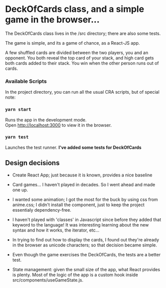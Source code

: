 # DeckOfCards class, and a simple game in the browser...

The DeckOfCards class lives in the /src directory; there are also some tests.

The game is simple, and its a game of chance, as a React-JS app.

A few shuffled cards are divided between the two players, you and an opponent.  You both reveal the top card of your stack, and high card gets both cards added to their stack.  You win when the other person runs out of cards.



### Available Scripts

In the project directory, you can run all the usual CRA scripts, but of special note:

### `yarn start`

Runs the app in the development mode.\
Open [http://localhost:3000](http://localhost:3000) to view it in the browser.


### `yarn test`

Launches the test runner.  **I've added some tests for DeckOfCards**


## Design decisions

* Create React App; just because it is known, provides a nice baseline

* Card games... I haven't played in decades.  So I went ahead and made one up.

* I wanted some animation; I got the most for the buck by using css from anime.css; I didn't install the component, just to keep the project essentialy dependency-free.

* I haven't played with 'classes' in Javascript since before they added that keyword to the language! It was interesting learning about the new syntax and how it works, the iterator, etc... 

* In trying to find out how to display the cards, I found out they're already in the browser as unicode characters; so that decision became simple.

* Even though the game exercises the DeckOfCards, the tests are a better test.

* State management: given the small size of the app, what React provides is plenty. Most of the logic of the app is a custom hook inside src/components/useGameState.js.

